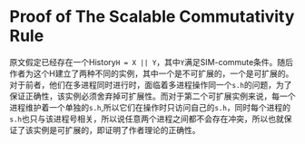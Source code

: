 # Proof of The Scalable Commutativity Rule

原文假定已经存在一个History``H = X || Y``，其中``Y``满足SIM-commute条件。随后作者为这个H建立了两种不同的实例，其中一个是不可扩展的，一个是可扩展的。对于前者，他们在多进程同时进行时，面临着多进程操作同一个``s.h``的问题，为了保证正确性，该实例必须舍弃掉可扩展性。而对于第二个可扩展实例来说，每一个进程维护着一个单独的``s.h``,所以它们在操作时只访问自己的``s.h``，同时每个进程的``s.h``也只与该进程号相关，所以说任意两个进程之间都不会存在冲突，所以也就保证了该实例是可扩展的，即证明了作者理论的正确性。